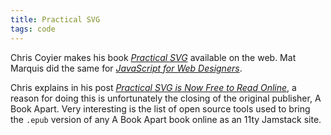 ```yaml
---
title: Practical SVG
tags: code
---
```

Chris Coyier makes his book [<cite>Practical SVG</cite>](https://practical-svg.chriscoyier.net) available on the web. Mat Marquis did the same for [<cite>JavaScript for Web Designers</cite>](https://javascript-for-web-designers.abookapart.com).

Chris explains in his post [<cite>Practical SVG is Now Free to Read Online</cite>](https://chriscoyier.net/2024/07/22/practical-svg-is-now-free-to-read-online/), a reason for doing this is unfortunately the closing of the original publisher, A Book Apart. Very interesting is the list of open source tools used to bring the `.epub` version of any A Book Apart book online as an 11ty Jamstack site.

